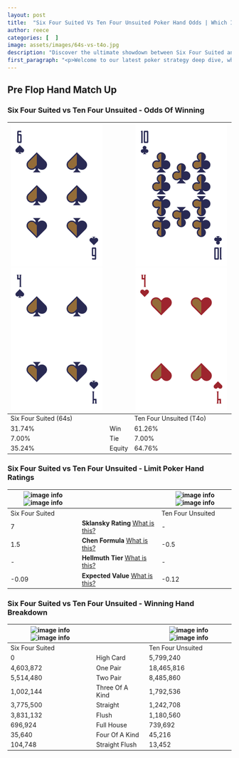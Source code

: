 ```yaml
---
layout: post
title:  "Six Four Suited Vs Ten Four Unsuited Poker Hand Odds | Which Is The Better Hand In Poker? A Complete Guide"
author: reece
categories: [  ]
image: assets/images/64s-vs-t4o.jpg
description: "Discover the ultimate showdown between Six Four Suited and Ten Four Unsuited in poker! Uncover the odds, strategies, and scenarios where one hand triumphs over the other. Get ready to up your poker game with this thrilling analysis."
first_paragraph: "<p>Welcome to our latest poker strategy deep dive, where we're pitting two distinct hands against each other in a high-stakes showdown: Six Four Suited vs Ten Four Unsuited.</p><p>In the dynamic world of poker, every decision counts, and knowing which hand holds the upper hand is key to your success at the table.</p><p>In this article, we'll dissect these two hands, explore the scenarios where one dominates the other, and equip you with the knowledge to make strategic choices that can tip the odds in your favor.</p><p>Get ready to unravel the intriguing dynamics of these poker hands and elevate your game to new heights.</p>"
---
```




[comment]: # (sp0)

## Pre Flop Hand Match Up

<div class="table hand-ratings" markdown="1"> 



### Six Four Suited vs Ten Four Unsuited - Odds Of Winning


    
| ![image info](assets/images/hand1/6.png) ![image info](assets/images/hand1/4.png) |  | ![image info](assets/images/hand2/t.png) ![image info](assets/images/hand2/4o.png) |
| -------- | -------- | -------- |
| Six Four Suited (64s) |  | Ten Four Unsuited (T4o) |
| 31.74% | Win | 61.26% |
| 7.00% | Tie | 7.00% |
| 35.24% | Equity | 64.76% |




[comment]: # (sp1)



### Six Four Suited vs Ten Four Unsuited - Limit Poker Hand Ratings


    
| ![image info](https://www.riverpairs.com/assets/images/hand1/6.png) ![image info](https://www.riverpairs.com/assets/images/hand1/4.png) |  | ![image info](https://www.riverpairs.com/assets/images/hand2/t.png) ![image info](https://www.riverpairs.com/assets/images/hand2/4o.png) |
| -------- | -------- | -------- |
| Six Four Suited |  | Ten Four Unsuited |
| 7 | **Sklansky Rating** [What is this?](/sklansky-rating-explained) | - |
| 1.5 | **Chen Formula** [What is this?](/chen-formula-explained) | -0.5 |
| - | **Hellmuth Tier** [What is this?](/Hellmuth-tier-explained) | - |
| -0.09 | **Expected Value** [What is this?](/expected-value-explained) | -0.12 |




[comment]: # (sp2)



### Six Four Suited vs Ten Four Unsuited - Winning Hand Breakdown


    
| ![image info](https://www.riverpairs.com/assets/images/hand1/6.png) ![image info](https://www.riverpairs.com/assets/images/hand1/4.png) |  | ![image info](https://www.riverpairs.com/assets/images/hand2/t.png) ![image info](https://www.riverpairs.com/assets/images/hand2/4o.png) |
| -------- | -------- | -------- |
| Six Four Suited |  | Ten Four Unsuited |
| 0 | High Card | 5,799,240 |
| 4,603,872 | One Pair | 18,465,816 |
| 5,514,480 | Two Pair | 8,485,860 |
| 1,002,144 | Three Of A Kind | 1,792,536 |
| 3,775,500 | Straight | 1,242,708 |
| 3,831,132 | Flush | 1,180,560 |
| 696,924 | Full House | 739,692 |
| 35,640 | Four Of A Kind | 45,216 |
| 104,748 | Straight Flush | 13,452 |




[comment]: # (sp3)



</div>

[comment]: # (sp4)



[comment]: # (sp5)

